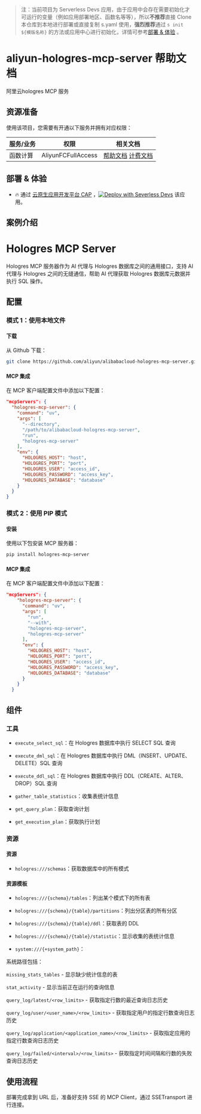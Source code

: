 
> 注：当前项目为 Serverless Devs 应用，由于应用中会存在需要初始化才可运行的变量（例如应用部署地区、函数名等等），所以**不推荐**直接 Clone 本仓库到本地进行部署或直接复制 s.yaml 使用，**强烈推荐**通过 `s init ${模版名称}` 的方法或应用中心进行初始化，详情可参考[部署 & 体验](#部署--体验) 。

# aliyun-hologres-mcp-server 帮助文档

<description>

阿里云hologres MCP 服务


</description>


## 资源准备

使用该项目，您需要有开通以下服务并拥有对应权限：

<service>



| 服务/业务 |  权限  | 相关文档 |
| --- |  --- | --- |
| 函数计算 |  AliyunFCFullAccess | [帮助文档](https://help.aliyun.com/product/2508973.html) [计费文档](https://help.aliyun.com/document_detail/2512928.html) |

</service>

<remark>



</remark>

<disclaimers>



</disclaimers>

## 部署 & 体验

<appcenter>
   
- :fire: 通过 [云原生应用开发平台 CAP](https://cap.console.aliyun.com/template-detail?template=aliyun-hologres-mcp-server) ，[![Deploy with Severless Devs](https://img.alicdn.com/imgextra/i1/O1CN01w5RFbX1v45s8TIXPz_!!6000000006118-55-tps-95-28.svg)](https://cap.console.aliyun.com/template-detail?template=aliyun-hologres-mcp-server) 该应用。
   
</appcenter>
<deploy>
    
   
</deploy>

## 案例介绍

<appdetail id="flushContent">

# Hologres MCP Server

Hologres MCP 服务器作为 AI 代理与 Hologres 数据库之间的通用接口，支持 AI 代理与 Hologres 之间的无缝通信，帮助 AI 代理获取 Hologres 数据库元数据并执行 SQL 操作。

## 配置

### 模式 1：使用本地文件

#### 下载

从 Github 下载：

```bash
git clone https://github.com/aliyun/alibabacloud-hologres-mcp-server.git
```

#### MCP 集成

在 MCP 客户端配置文件中添加以下配置：
```json
"mcpServers": {
  "hologres-mcp-server": {
    "command": "uv",
    "args": [
      "--directory",
      "/path/to/alibabacloud-hologres-mcp-server",
      "run",
      "hologres-mcp-server"
    ],
    "env": {
      "HOLOGRES_HOST": "host",
      "HOLOGRES_PORT": "port",
      "HOLOGRES_USER": "access_id",
      "HOLOGRES_PASSWORD": "access_key",
      "HOLOGRES_DATABASE": "database"
    }
  }
}
```

### 模式 2：使用 PIP 模式

#### 安装

使用以下包安装 MCP 服务器：

```bash
pip install hologres-mcp-server
```

#### MCP 集成

在 MCP 客户端配置文件中添加以下配置：

```json
"mcpServers": {
    "hologres-mcp-server": {
      "command": "uv",
      "args": [
        "run",
        "--with",
        "hologres-mcp-server",
        "hologres-mcp-server"
      ],
      "env": {
        "HOLOGRES_HOST": "host",
        "HOLOGRES_PORT": "port",
        "HOLOGRES_USER": "access_id",
        "HOLOGRES_PASSWORD": "access_key",
        "HOLOGRES_DATABASE": "database"
      }
    }
  }
```

## 组件

### 工具

- `execute_select_sql`：在 Hologres 数据库中执行 SELECT SQL 查询

- `execute_dml_sql`：在 Hologres 数据库中执行 DML（INSERT、UPDATE、DELETE）SQL 查询

- `execute_ddl_sql`：在 Hologres 数据库中执行 DDL（CREATE、ALTER、DROP）SQL 查询

- `gather_table_statistics`：收集表统计信息

- `get_query_plan`：获取查询计划

- `get_execution_plan`：获取执行计划

### 资源

#### 资源

- `hologres:///schemas`：获取数据库中的所有模式

#### 资源模板

- `hologres:///{schema}/tables`：列出某个模式下的所有表

- `hologres:///{schema}/{table}/partitions`：列出分区表的所有分区

- `hologres:///{schema}/{table}/ddl`：获取表的 DDL

- `hologres:///{schema}/{table}/statistic`：显示收集的表统计信息

- `system:///{+system_path}`：

系统路径包括：

`missing_stats_tables` - 显示缺少统计信息的表

`stat_activity` - 显示当前正在运行的查询信息

`query_log/latest/<row_limits>` - 获取指定行数的最近查询日志历史

`query_log/user/<user_name>/<row_limits>` - 获取指定用户的指定行数查询日志历史

`query_log/application/<application_name>/<row_limits>` - 获取指定应用的指定行数查询日志历史

`query_log/failed/<interval>/<row_limits>` - 获取指定时间间隔和行数的失败查询日志历史

</appdetail>




## 使用流程

<usedetail id="flushContent">

部署完成拿到 URL 后，准备好支持 SSE 的 MCP Client，通过 SSETransport 进行连接。

</usedetail>
